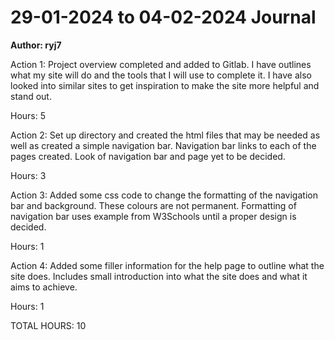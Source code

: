# 29-01-2024 to 04-02-2024 Journal
**Author: ryj7**

Action 1: Project overview completed and added to Gitlab. I have outlines what my site will do and the tools that I will use to complete it. I have also looked into similar sites to get inspiration to make the site more helpful and stand out.

Hours: 5

Action 2: Set up directory and created the html files that may be needed as well as created a simple navigation bar. Navigation bar links to each of the pages created. Look of navigation bar and page yet to be decided.

Hours: 3

Action 3: Added some css code to change the formatting of the navigation bar and background. These colours are not permanent. Formatting of navigation bar uses example from W3Schools until a proper design is decided.

Hours: 1

Action 4: Added some filler information for the help page to outline what the site does. Includes small introduction into what the site does and what it aims to achieve.

Hours: 1

TOTAL HOURS: 10